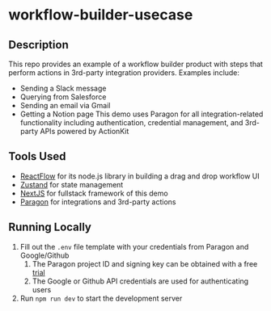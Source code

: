 # workflow-builder-usecase

## Description
This repo provides an example of a workflow builder product with steps that perform actions in 3rd-party integration providers. 
Examples include:
- Sending a Slack message
- Querying from Salesforce
- Sending an email via Gmail
- Getting a Notion page
This demo uses Paragon for all integration-related functionality including authentication, credential management, and 3rd-party 
APIs powered by ActionKit

## Tools Used
- [ReactFlow](https://reactflow.dev/) for its node.js library in building a drag and drop workflow UI
- [Zustand](https://zustand.docs.pmnd.rs/getting-started/introduction) for state management
- [NextJS](https://nextjs.org/) for fullstack framework of this demo
- [Paragon](https://www.useparagon.com/) for integrations and 3rd-party actions

## Running Locally
1) Fill out the `.env` file template with your credentials from Paragon and Google/Github
    1) The Paragon project ID and signing key can be obtained with a free [trial](https://dashboard.useparagon.com/signup)
    2) The Google or Github API credentials are used for authenticating users
2) Run `npm run dev` to start the development server
